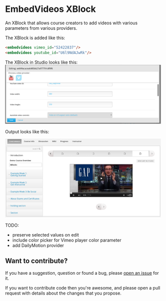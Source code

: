 # EmbedVideos XBlock
An XBlock that allows course creators to add videos with various parameters from various providers.

The XBlock is added like this:

```html
<embedvideos vimeo_id="52422837"/>
<embedvideos youtube_id="U6l9NdAJwRk"/>
```

The XBlock in Studio looks like this:
![EmbedVideosXBlock_edit](embedvideosxblock_edit.png)

Output looks like this:

![EmbedVideosXBlock](embedvideosxblock.png)

TODO:
- preserve selected values on edit
- include color picker for Vimeo player color parameter
- add DailyMotion provider

## Want to contribute?
If you have a suggestion, question or found a bug, please [open an issue](https://github.com/vkaracic/EmbedVideosXBlock/issues/new) for it.

If you want to contribute code then you're awesome, and please open a pull request with details about the changes that you propose.
